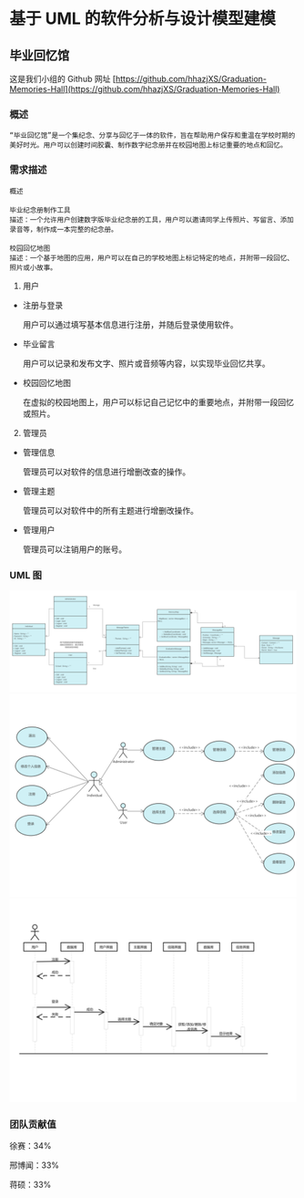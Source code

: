 # 基于 UML 的软件分析与设计模型建模

## 毕业回忆馆

这是我们小组的 Github 网址 [https://github.com/hhazjXS/Graduation-Memories-Hall](https://github.com/hhazjXS/Graduation-Memories-Hall)

### 概述

    “毕业回忆馆”是一个集纪念、分享与回忆于一体的软件，旨在帮助用户保存和重温在学校时期的美好时光。用户可以创建时间胶囊、制作数字纪念册并在校园地图上标记重要的地点和回忆。

### 需求描述

    概述

    毕业纪念册制作工具
    描述：一个允许用户创建数字版毕业纪念册的工具，用户可以邀请同学上传照片、写留言、添加录音等，制作成一本完整的纪念册。

    校园回忆地图
    描述：一个基于地图的应用，用户可以在自己的学校地图上标记特定的地点，并附带一段回忆、照片或小故事。

1. 用户

- 注册与登录

  用户可以通过填写基本信息进行注册，并随后登录使用软件。

- 毕业留言

  用户可以记录和发布文字、照片或音频等内容，以实现毕业回忆共享。

- 校园回忆地图

  在虚拟的校园地图上，用户可以标记自己记忆中的重要地点，并附带一段回忆或照片。

2. 管理员

- 管理信息

  管理员可以对软件的信息进行增删改查的操作。

- 管理主题

  管理员可以对软件中的所有主题进行增删改操作。

- 管理用户

  管理员可以注销用户的账号。

### UML 图

![类图](./UML/类图.jpg)
![用例图](./UML/用例图.jpg)
![时序图](./UML/时序图.jpg)

### 团队贡献值

徐赛：34%

邢博闻：33%

蒋硕：33%
